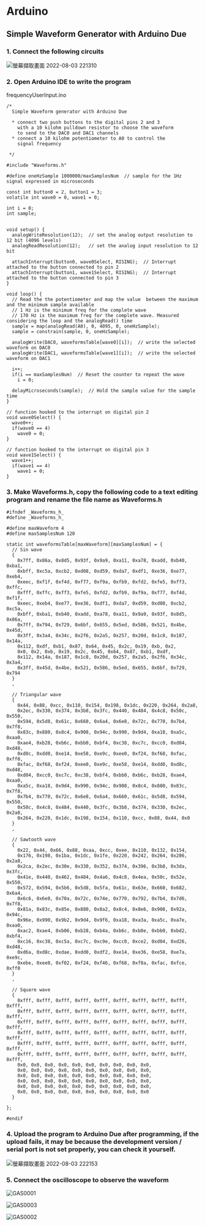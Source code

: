 # Arduino 

## Simple Waveform Generator with Arduino Due

### 1. Connect the following circuits

![螢幕擷取畫面 2022-08-03 221310](https://user-images.githubusercontent.com/68816726/182630198-da3fe555-0acf-4ddd-af5b-8b55d3c59ad3.png)

### 2. Open Arduino IDE to write the program

frequencyUserInput.ino

```
/*
  Simple Waveform generator with Arduino Due

  * connect two push buttons to the digital pins 2 and 3
    with a 10 kilohm pulldown resistor to choose the waveform
    to send to the DAC0 and DAC1 channels
  * connect a 10 kilohm potentiometer to A0 to control the
    signal frequency

 */

#include "Waveforms.h"

#define oneHzSample 1000000/maxSamplesNum  // sample for the 1Hz signal expressed in microseconds

const int button0 = 2, button1 = 3;
volatile int wave0 = 0, wave1 = 0;

int i = 0;
int sample;


void setup() {
  analogWriteResolution(12);  // set the analog output resolution to 12 bit (4096 levels)
  analogReadResolution(12);   // set the analog input resolution to 12 bit

  attachInterrupt(button0, wave0Select, RISING);  // Interrupt attached to the button connected to pin 2
  attachInterrupt(button1, wave1Select, RISING);  // Interrupt attached to the button connected to pin 3
}

void loop() {
  // Read the the potentiometer and map the value  between the maximum and the minimum sample available
  // 1 Hz is the minimum freq for the complete wave
  // 170 Hz is the maximum freq for the complete wave. Measured considering the loop and the analogRead() time
  sample = map(analogRead(A0), 0, 4095, 0, oneHzSample);
  sample = constrain(sample, 0, oneHzSample);

  analogWrite(DAC0, waveformsTable[wave0][i]);  // write the selected waveform on DAC0
  analogWrite(DAC1, waveformsTable[wave1][i]);  // write the selected waveform on DAC1

  i++;
  if(i == maxSamplesNum)  // Reset the counter to repeat the wave
    i = 0;

  delayMicroseconds(sample);  // Hold the sample value for the sample time
}

// function hooked to the interrupt on digital pin 2
void wave0Select() {
  wave0++;
  if(wave0 == 4)
    wave0 = 0;
}

// function hooked to the interrupt on digital pin 3
void wave1Select() {
  wave1++;
  if(wave1 == 4)
    wave1 = 0;
}
```

### 3. Make Waveforms.h, copy the following code to a text editing program and rename the file name as Waveforms.h

```
#ifndef _Waveforms_h_
#define _Waveforms_h_

#define maxWaveform 4
#define maxSamplesNum 120

static int waveformsTable[maxWaveform][maxSamplesNum] = {
  // Sin wave
  {
    0x7ff, 0x86a, 0x8d5, 0x93f, 0x9a9, 0xa11, 0xa78, 0xadd, 0xb40, 0xba1,
    0xbff, 0xc5a, 0xcb2, 0xd08, 0xd59, 0xda7, 0xdf1, 0xe36, 0xe77, 0xeb4,
    0xeec, 0xf1f, 0xf4d, 0xf77, 0xf9a, 0xfb9, 0xfd2, 0xfe5, 0xff3, 0xffc,
    0xfff, 0xffc, 0xff3, 0xfe5, 0xfd2, 0xfb9, 0xf9a, 0xf77, 0xf4d, 0xf1f,
    0xeec, 0xeb4, 0xe77, 0xe36, 0xdf1, 0xda7, 0xd59, 0xd08, 0xcb2, 0xc5a,
    0xbff, 0xba1, 0xb40, 0xadd, 0xa78, 0xa11, 0x9a9, 0x93f, 0x8d5, 0x86a,
    0x7ff, 0x794, 0x729, 0x6bf, 0x655, 0x5ed, 0x586, 0x521, 0x4be, 0x45d,
    0x3ff, 0x3a4, 0x34c, 0x2f6, 0x2a5, 0x257, 0x20d, 0x1c8, 0x187, 0x14a,
    0x112, 0xdf, 0xb1, 0x87, 0x64, 0x45, 0x2c, 0x19, 0xb, 0x2,
    0x0, 0x2, 0xb, 0x19, 0x2c, 0x45, 0x64, 0x87, 0xb1, 0xdf,
    0x112, 0x14a, 0x187, 0x1c8, 0x20d, 0x257, 0x2a5, 0x2f6, 0x34c, 0x3a4,
    0x3ff, 0x45d, 0x4be, 0x521, 0x586, 0x5ed, 0x655, 0x6bf, 0x729, 0x794
  }
  ,

  // Triangular wave
  {
    0x44, 0x88, 0xcc, 0x110, 0x154, 0x198, 0x1dc, 0x220, 0x264, 0x2a8,
    0x2ec, 0x330, 0x374, 0x3b8, 0x3fc, 0x440, 0x484, 0x4c8, 0x50c, 0x550,
    0x594, 0x5d8, 0x61c, 0x660, 0x6a4, 0x6e8, 0x72c, 0x770, 0x7b4, 0x7f8,
    0x83c, 0x880, 0x8c4, 0x908, 0x94c, 0x990, 0x9d4, 0xa18, 0xa5c, 0xaa0,
    0xae4, 0xb28, 0xb6c, 0xbb0, 0xbf4, 0xc38, 0xc7c, 0xcc0, 0xd04, 0xd48,
    0xd8c, 0xdd0, 0xe14, 0xe58, 0xe9c, 0xee0, 0xf24, 0xf68, 0xfac, 0xff0,
    0xfac, 0xf68, 0xf24, 0xee0, 0xe9c, 0xe58, 0xe14, 0xdd0, 0xd8c, 0xd48,
    0xd04, 0xcc0, 0xc7c, 0xc38, 0xbf4, 0xbb0, 0xb6c, 0xb28, 0xae4, 0xaa0,
    0xa5c, 0xa18, 0x9d4, 0x990, 0x94c, 0x908, 0x8c4, 0x880, 0x83c, 0x7f8,
    0x7b4, 0x770, 0x72c, 0x6e8, 0x6a4, 0x660, 0x61c, 0x5d8, 0x594, 0x550,
    0x50c, 0x4c8, 0x484, 0x440, 0x3fc, 0x3b8, 0x374, 0x330, 0x2ec, 0x2a8,
    0x264, 0x220, 0x1dc, 0x198, 0x154, 0x110, 0xcc, 0x88, 0x44, 0x0
  }
  ,

  // Sawtooth wave
  {
    0x22, 0x44, 0x66, 0x88, 0xaa, 0xcc, 0xee, 0x110, 0x132, 0x154,
    0x176, 0x198, 0x1ba, 0x1dc, 0x1fe, 0x220, 0x242, 0x264, 0x286, 0x2a8,
    0x2ca, 0x2ec, 0x30e, 0x330, 0x352, 0x374, 0x396, 0x3b8, 0x3da, 0x3fc,
    0x41e, 0x440, 0x462, 0x484, 0x4a6, 0x4c8, 0x4ea, 0x50c, 0x52e, 0x550,
    0x572, 0x594, 0x5b6, 0x5d8, 0x5fa, 0x61c, 0x63e, 0x660, 0x682, 0x6a4,
    0x6c6, 0x6e8, 0x70a, 0x72c, 0x74e, 0x770, 0x792, 0x7b4, 0x7d6, 0x7f8,
    0x81a, 0x83c, 0x85e, 0x880, 0x8a2, 0x8c4, 0x8e6, 0x908, 0x92a, 0x94c,
    0x96e, 0x990, 0x9b2, 0x9d4, 0x9f6, 0xa18, 0xa3a, 0xa5c, 0xa7e, 0xaa0,
    0xac2, 0xae4, 0xb06, 0xb28, 0xb4a, 0xb6c, 0xb8e, 0xbb0, 0xbd2, 0xbf4,
    0xc16, 0xc38, 0xc5a, 0xc7c, 0xc9e, 0xcc0, 0xce2, 0xd04, 0xd26, 0xd48,
    0xd6a, 0xd8c, 0xdae, 0xdd0, 0xdf2, 0xe14, 0xe36, 0xe58, 0xe7a, 0xe9c,
    0xebe, 0xee0, 0xf02, 0xf24, 0xf46, 0xf68, 0xf8a, 0xfac, 0xfce, 0xff0
  }
  ,

  // Square wave
  {
    0xfff, 0xfff, 0xfff, 0xfff, 0xfff, 0xfff, 0xfff, 0xfff, 0xfff, 0xfff,
    0xfff, 0xfff, 0xfff, 0xfff, 0xfff, 0xfff, 0xfff, 0xfff, 0xfff, 0xfff,
    0xfff, 0xfff, 0xfff, 0xfff, 0xfff, 0xfff, 0xfff, 0xfff, 0xfff, 0xfff,
    0xfff, 0xfff, 0xfff, 0xfff, 0xfff, 0xfff, 0xfff, 0xfff, 0xfff, 0xfff,
    0xfff, 0xfff, 0xfff, 0xfff, 0xfff, 0xfff, 0xfff, 0xfff, 0xfff, 0xfff,
    0xfff, 0xfff, 0xfff, 0xfff, 0xfff, 0xfff, 0xfff, 0xfff, 0xfff, 0xfff,
    0x0, 0x0, 0x0, 0x0, 0x0, 0x0, 0x0, 0x0, 0x0, 0x0,
    0x0, 0x0, 0x0, 0x0, 0x0, 0x0, 0x0, 0x0, 0x0, 0x0,
    0x0, 0x0, 0x0, 0x0, 0x0, 0x0, 0x0, 0x0, 0x0, 0x0,
    0x0, 0x0, 0x0, 0x0, 0x0, 0x0, 0x0, 0x0, 0x0, 0x0,
    0x0, 0x0, 0x0, 0x0, 0x0, 0x0, 0x0, 0x0, 0x0, 0x0,
    0x0, 0x0, 0x0, 0x0, 0x0, 0x0, 0x0, 0x0, 0x0, 0x0
  }

};

#endif 
```

### 4. Upload the program to Arduino Due after programming, if the upload fails, it may be because the development version / serial port is not set properly, you can check it yourself.


![螢幕擷取畫面 2022-08-03 222153](https://user-images.githubusercontent.com/68816726/182632484-4b9fff82-aa0b-439e-b1a1-5a503f5b3a53.png)

### 5. Connect the oscilloscope to observe the waveform

![GAS0001](https://user-images.githubusercontent.com/68816726/182632926-d2ccaf2c-0096-44c7-b5ee-06a98df4fa1b.jpg)

![GAS0003](https://user-images.githubusercontent.com/68816726/182760688-5ab8d9d4-49ac-40af-baba-a5ab2362a359.png)

![GAS0002](https://user-images.githubusercontent.com/68816726/182760726-18baed71-1a2a-439c-b63c-8c8ead6aef62.jpg)




